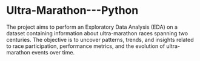 # Ultra-Marathon---Python
The project aims to perform an Exploratory Data Analysis (EDA) on a dataset containing information about ultra-marathon races spanning two centuries. The objective is to uncover patterns, trends, and insights related to race participation, performance metrics, and the evolution of ultra-marathon events over time.
